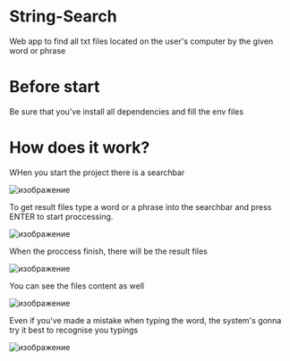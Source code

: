 # String-Search
Web app to find all txt files located on the user's computer by the given word or phrase

# Before start
Be sure that you've install all dependencies and fill the env files

# How does it work?
WHen you start the project there is a searchbar

![изображение](https://github.com/AlesyaRabushka/String-Search/assets/72038770/5f7680b9-83f4-4875-86ed-ed24e7d228a7)

To get result files type a word or a phrase into the searchbar and press ENTER to start proccessing.

![изображение](https://github.com/AlesyaRabushka/String-Search/assets/72038770/a90119bf-a6f5-4ed0-aa2e-14ea4d5fff0a)

When the proccess finish, there will be the result files

![изображение](https://github.com/AlesyaRabushka/String-Search/assets/72038770/7312f55a-0a5c-484a-8613-eeb43f64efc6)

You can see the files content as well

![изображение](https://github.com/AlesyaRabushka/String-Search/assets/72038770/44b27f8f-4759-4b98-b86e-7d76d3ecd39d)

Even if you've made a mistake when typing the word, the system's gonna try it best to recognise you typings

![изображение](https://github.com/AlesyaRabushka/String-Search/assets/72038770/0ff06e67-9e06-4fa1-a551-0038a4f629a1)
